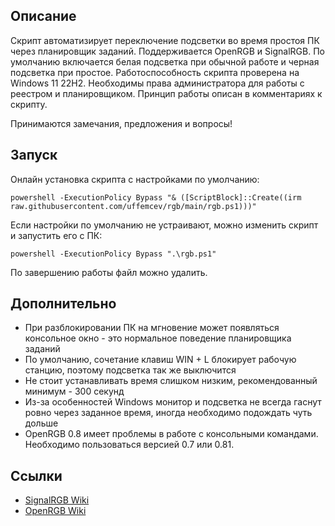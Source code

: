 ## Описание
Скрипт автоматизирует переключение подсветки во время простоя ПК через планировщик заданий. Поддерживается OpenRGB и SignalRGB. По умолчанию включается белая подсветка при обычной работе и черная подсветка при простое. Работоспособность скрипта проверена на Windows 11 22H2. Необходимы права администратора для работы с реестром и планировщиком. Принцип работы описан в комментариях к скрипту.

Принимаются замечания, предложения и вопросы!

## Запуск
Онлайн установка скрипта с настройками по умолчанию:
```
powershell -ExecutionPolicy Bypass "& ([ScriptBlock]::Create((irm raw.githubusercontent.com/uffemcev/rgb/main/rgb.ps1)))"
```
Если настройки по умолчанию не устраивают, можно изменить скрипт и запустить его с ПК:
```
powershell -ExecutionPolicy Bypass ".\rgb.ps1"
```
По завершению работы файл можно удалить.

## Дополнительно
* При разблокировании ПК на мгновение может появляться консольное окно - это нормальное поведение планировщика заданий
* По умолчанию, сочетание клавиш WIN + L блокирует рабочую станцию, поэтому подсветка так же выключится
* Не стоит устанавливать время слишком низким, рекомендованный минимум - 300 секунд
* Из-за особенностей Windows монитор и подсветка не всегда гаснут ровно через заданное время, иногда необходимо подождать чуть дольше
* OpenRGB 0.8 имеет проблемы в работе с консольными командами. Необходимо пользоваться версией 0.7 или 0.81.

## Ссылки
* [SignalRGB Wiki](https://docs.signalrgb.com/application-url-s)
* [OpenRGB Wiki](https://openrgb-wiki.readthedocs.io/en/latest/Frequently-Asked-Questions)
